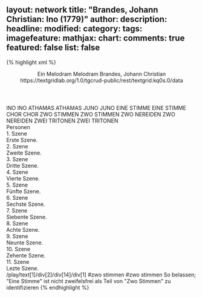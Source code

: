 layout: network
title: "Brandes, Johann Christian: Ino (1779)"
author:
description:
headline:
modified:
category:
tags:
imagefeature:
mathjax:
chart:
comments: true
featured: false
list: false
---
{% highlight xml %}
<?xml-model href="https://raw.githubusercontent.com/DLiNa/project/master/rules/lina.rnc"?><?xml-model href="https://raw.githubusercontent.com/DLiNa/project/master/rules/lina.sch"?>
<play xmlns="http://lina.digital">
  <header>
    <title>Ino</title>
    <subtitle>Ein Melodram</subtitle>
    <genretitle>Melodram</genretitle>
    <author>Brandes, Johann Christian</author>
    <date type="print"/>
    <date type="premiere" when="1779"/>
    <date type="written"/>
    <source>https://textgridlab.org/1.0/tgcrud-public/rest/textgrid:kq0s.0/data</source>
  </header>
  <personae>
    <character>
      <name>INO</name>
      <alias xml:id="ino">
        <name>INO</name>
      </alias>
    </character>
    <character>
      <name>ATHAMAS</name>
      <alias xml:id="athamas">
        <name>ATHAMAS</name>
      </alias>
    </character>
    <character>
      <name>JUNO</name>
      <alias xml:id="juno">
        <name>JUNO</name>
      </alias>
    </character>
    <character>
      <name>EINE STIMME</name>
      <alias xml:id="eine_stimme">
        <name>EINE STIMME</name>
      </alias>
    </character>
    <character>
      <name>CHOR</name>
      <alias xml:id="chor">
        <name>CHOR</name>
      </alias>
    </character>
    <character>
      <name>ZWO STIMMEN</name>
      <alias xml:id="zwo_stimmen">
        <name>ZWO STIMMEN</name>
      </alias>
    </character>
    <character>
      <name>ZWO NEREIDEN</name>
      <alias xml:id="zwo_nereiden">
        <name>ZWO NEREIDEN</name>
      </alias>
    </character>
    <character>
      <name>ZWEI TRITONEN</name>
      <alias xml:id="zwei_tritonen">
        <name>ZWEI TRITONEN</name>
      </alias>
    </character>
  </personae>
  <text>
    <div>
      <head>Personen</head>
    </div>
    <div>
      <head>1. Szene</head>
      <div>
        <head>Erste Szene.</head>
        <sp who="#ino">
          <amount n="1" unit="speech_acts"/>
          <amount n="450" unit="words"/>
          <amount n="18" unit="lines"/>
          <amount n="2440" unit="chars"/>
        </sp>
      </div>
    </div>
    <div>
      <head>2. Szene</head>
      <div>
        <head>Zweite Szene.</head>
        <sp who="#athamas">
          <amount n="1" unit="speech_acts"/>
          <amount n="212" unit="words"/>
          <amount n="2" unit="lines"/>
          <amount n="1110" unit="chars"/>
        </sp>
      </div>
    </div>
    <div>
      <head>3. Szene</head>
      <div>
        <head>Dritte Szene.</head>
        <sp who="#ino">
          <amount n="7" unit="speech_acts"/>
          <amount n="133" unit="words"/>
          <amount n="6" unit="lines"/>
          <amount n="669" unit="chars"/>
        </sp>
        <sp who="#athamas">
          <amount n="6" unit="speech_acts"/>
          <amount n="79" unit="words"/>
          <amount n="4" unit="lines"/>
          <amount n="391" unit="chars"/>
        </sp>
      </div>
    </div>
    <div>
      <head>4. Szene</head>
      <div>
        <head>Vierte Szene.</head>
        <sp who="#athamas">
          <amount n="1" unit="speech_acts"/>
          <amount n="108" unit="words"/>
          <amount n="7" unit="lines"/>
          <amount n="523" unit="chars"/>
        </sp>
      </div>
    </div>
    <div>
      <head>5. Szene</head>
      <div>
        <head>Fünfte Szene.</head>
        <sp who="#juno">
          <amount n="9" unit="speech_acts"/>
          <amount n="183" unit="words"/>
          <amount n="12" unit="lines"/>
          <amount n="1016" unit="chars"/>
        </sp>
        <sp who="#athamas">
          <amount n="8" unit="speech_acts"/>
          <amount n="21" unit="words"/>
          <amount n="8" unit="lines"/>
          <amount n="115" unit="chars"/>
        </sp>
      </div>
    </div>
    <div>
      <head>6. Szene</head>
      <div>
        <head>Sechste Szene.</head>
        <sp who="#athamas">
          <amount n="1" unit="speech_acts"/>
          <amount n="125" unit="words"/>
          <amount n="7" unit="lines"/>
          <amount n="645" unit="chars"/>
        </sp>
      </div>
    </div>
    <div>
      <head>7. Szene</head>
      <div>
        <head>Siebente Szene.</head>
        <sp who="#ino">
          <amount n="8" unit="speech_acts"/>
          <amount n="200" unit="words"/>
          <amount n="16" unit="lines"/>
          <amount n="1019" unit="chars"/>
        </sp>
        <sp who="#athamas">
          <amount n="6" unit="speech_acts"/>
          <amount n="233" unit="words"/>
          <amount n="23" unit="lines"/>
          <amount n="1167" unit="chars"/>
        </sp>
      </div>
    </div>
    <div>
      <head>8. Szene</head>
      <div>
        <head>Achte Szene.</head>
        <sp who="#ino">
          <amount n="1" unit="speech_acts"/>
          <amount n="71" unit="words"/>
          <amount n="5" unit="lines"/>
          <amount n="373" unit="chars"/>
        </sp>
      </div>
    </div>
    <div>
      <head>9. Szene</head>
      <div>
        <head>Neunte Szene.</head>
        <sp who="#eine_stimme">
          <amount n="2" unit="speech_acts"/>
          <amount n="25" unit="words"/>
          <amount n="8" unit="lines"/>
          <amount n="132" unit="chars"/>
        </sp>
        <sp who="#chor">
          <amount n="3" unit="speech_acts"/>
          <amount n="51" unit="words"/>
          <amount n="12" unit="lines"/>
          <amount n="257" unit="chars"/>
        </sp>
        <sp who="#ino">
          <amount n="3" unit="speech_acts"/>
          <amount n="42" unit="words"/>
          <amount n="6" unit="lines"/>
          <amount n="237" unit="chars"/>
        </sp>
        <sp who="#zwo_stimmen">
          <amount n="1" unit="speech_acts"/>
          <amount n="25" unit="words"/>
          <amount n="6" unit="lines"/>
          <amount n="142" unit="chars"/>
        </sp>
      </div>
    </div>
    <div>
      <head>10. Szene</head>
      <div>
        <head>Zehente Szene.</head>
        <sp who="#athamas">
          <amount n="2" unit="speech_acts"/>
          <amount n="106" unit="words"/>
          <amount n="4" unit="lines"/>
          <amount n="508" unit="chars"/>
        </sp>
        <sp who="#ino">
          <amount n="1" unit="speech_acts"/>
          <amount n="33" unit="words"/>
          <amount n="2" unit="lines"/>
          <amount n="148" unit="chars"/>
        </sp>
      </div>
    </div>
    <div>
      <head>11. Szene</head>
      <div>
        <head>Lezte Szene.</head>
        <sp who="#eine_stimme">
          <amount n="1" unit="speech_acts"/>
          <amount n="37" unit="words"/>
          <amount n="6" unit="lines"/>
          <amount n="186" unit="chars"/>
        </sp>
        <sp who="#chor">
          <amount n="3" unit="speech_acts"/>
          <amount n="63" unit="words"/>
          <amount n="12" unit="lines"/>
          <amount n="378" unit="chars"/>
        </sp>
        <sp who="#zwo_nereiden">
          <amount n="1" unit="speech_acts"/>
          <amount n="23" unit="words"/>
          <amount n="4" unit="lines"/>
          <amount n="131" unit="chars"/>
        </sp>
        <sp who="#zwei_tritonen">
          <amount n="1" unit="speech_acts"/>
          <amount n="20" unit="words"/>
          <amount n="4" unit="lines"/>
          <amount n="118" unit="chars"/>
        </sp>
      </div>
    </div>
  </text>
  <documentation>
    <change n="1" type="other" who="peertrilcke">
      <path>/play/text[1]/div[2]/div[14]/div[1]</path>
      <orig>#zwo stimmen</orig>
      <corr>#zwo stimmen</corr>
      <comment>So belassen; "Eine Stimme" ist nicht zweifelsfrei als Teil von "Zwo Stimmen" zu identifizieren</comment>
    </change>
  </documentation>
</play>
{% endhighlight %}